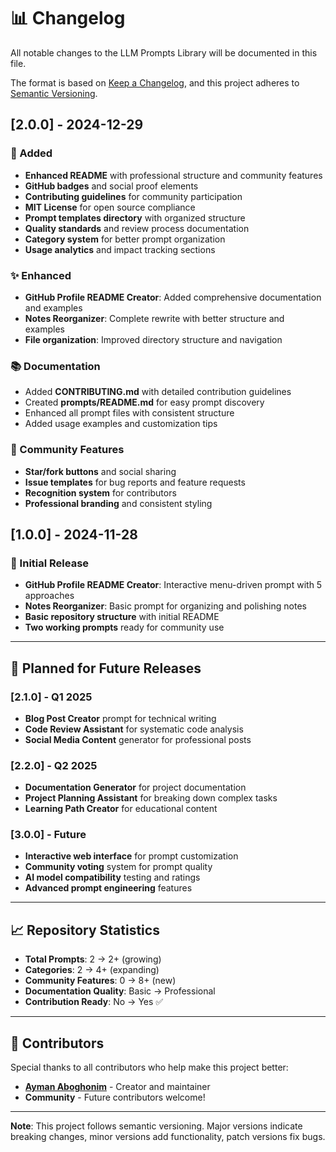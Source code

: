 # 📊 Changelog

All notable changes to the LLM Prompts Library will be documented in this file.

The format is based on [Keep a Changelog](https://keepachangelog.com/en/1.0.0/),
and this project adheres to [Semantic Versioning](https://semver.org/spec/v2.0.0.html).

## [2.0.0] - 2024-12-29

### 🚀 Added
- **Enhanced README** with professional structure and community features
- **GitHub badges** and social proof elements
- **Contributing guidelines** for community participation
- **MIT License** for open source compliance
- **Prompt templates directory** with organized structure
- **Quality standards** and review process documentation
- **Category system** for better prompt organization
- **Usage analytics** and impact tracking sections

### ✨ Enhanced
- **GitHub Profile README Creator**: Added comprehensive documentation and examples
- **Notes Reorganizer**: Complete rewrite with better structure and examples
- **File organization**: Improved directory structure and navigation

### 📚 Documentation
- Added **CONTRIBUTING.md** with detailed contribution guidelines
- Created **prompts/README.md** for easy prompt discovery
- Enhanced all prompt files with consistent structure
- Added usage examples and customization tips

### 🎯 Community Features
- **Star/fork buttons** and social sharing
- **Issue templates** for bug reports and feature requests
- **Recognition system** for contributors
- **Professional branding** and consistent styling

## [1.0.0] - 2024-11-28

### 🎉 Initial Release
- **GitHub Profile README Creator**: Interactive menu-driven prompt with 5 approaches
- **Notes Reorganizer**: Basic prompt for organizing and polishing notes
- **Basic repository structure** with initial README
- **Two working prompts** ready for community use

---

## 🔮 Planned for Future Releases

### [2.1.0] - Q1 2025
- **Blog Post Creator** prompt for technical writing
- **Code Review Assistant** for systematic code analysis
- **Social Media Content** generator for professional posts

### [2.2.0] - Q2 2025
- **Documentation Generator** for project documentation
- **Project Planning Assistant** for breaking down complex tasks
- **Learning Path Creator** for educational content

### [3.0.0] - Future
- **Interactive web interface** for prompt customization
- **Community voting** system for prompt quality
- **AI model compatibility** testing and ratings
- **Advanced prompt engineering** features

---

## 📈 Repository Statistics

- **Total Prompts**: 2 → 2+ (growing)
- **Categories**: 2 → 4+ (expanding)
- **Community Features**: 0 → 8+ (new)
- **Documentation Quality**: Basic → Professional
- **Contribution Ready**: No → Yes ✅

---

## 🙏 Contributors

Special thanks to all contributors who help make this project better:

- **[Ayman Aboghonim](https://github.com/aymanaboghonim)** - Creator and maintainer
- **Community** - Future contributors welcome!

---

**Note**: This project follows semantic versioning. Major versions indicate breaking changes, minor versions add functionality, patch versions fix bugs.
